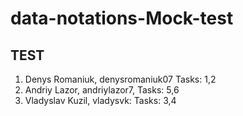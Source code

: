 # data-notations-Mock-test

## TEST
1. Denys Romaniuk, denysromaniuk07 Tasks: 1,2
2. Andriy Lazor, andriylazor7, Tasks: 5,6
3. Vladyslav Kuzil, vladysvk: Tasks: 3,4
